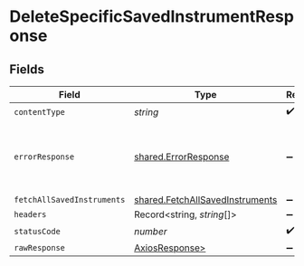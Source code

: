 # DeleteSpecificSavedInstrumentResponse


## Fields

| Field                                                                              | Type                                                                               | Required                                                                           | Description                                                                        |
| ---------------------------------------------------------------------------------- | ---------------------------------------------------------------------------------- | ---------------------------------------------------------------------------------- | ---------------------------------------------------------------------------------- |
| `contentType`                                                                      | *string*                                                                           | :heavy_check_mark:                                                                 | N/A                                                                                |
| `errorResponse`                                                                    | [shared.ErrorResponse](../../models/shared/errorresponse.md)                       | :heavy_minus_sign:                                                                 | Any bad or invalid request will lead to following error object                     |
| `fetchAllSavedInstruments`                                                         | [shared.FetchAllSavedInstruments](../../models/shared/fetchallsavedinstruments.md) | :heavy_minus_sign:                                                                 | OK                                                                                 |
| `headers`                                                                          | Record<string, *string*[]>                                                         | :heavy_minus_sign:                                                                 | N/A                                                                                |
| `statusCode`                                                                       | *number*                                                                           | :heavy_check_mark:                                                                 | N/A                                                                                |
| `rawResponse`                                                                      | [AxiosResponse>](https://axios-http.com/docs/res_schema)                           | :heavy_minus_sign:                                                                 | N/A                                                                                |
